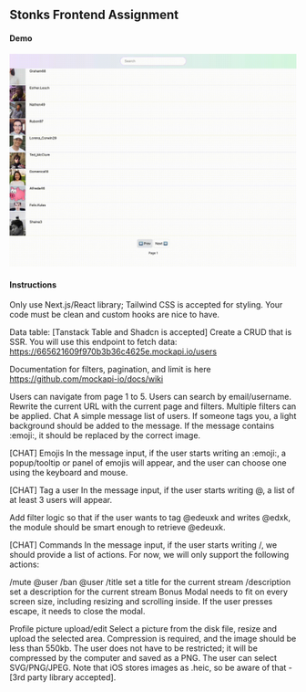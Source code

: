 

## Stonks Frontend Assignment

#### Demo

<img src="./public/demo.gif"/>


#### Instructions 

Only use Next.js/React library; Tailwind CSS is accepted for styling.
Your code must be clean and custom hooks are nice to have.

Data table: [Tanstack Table and Shadcn is accepted]
Create a CRUD that is SSR. You will use this endpoint to fetch data: https://665621609f970b3b36c4625e.mockapi.io/users

Documentation for filters, pagination, and limit is here https://github.com/mockapi-io/docs/wiki

Users can navigate from page 1 to 5.
Users can search by email/username.
Rewrite the current URL with the current page and filters. Multiple filters can be applied.
Chat
A simple message list of users. If someone tags you, a light background should be added to the message. If the message contains :emoji:, it should be replaced by the correct image.

[CHAT] Emojis
In the message input, if the user starts writing an :emoji:, a popup/tooltip or panel of emojis will appear, and the user can choose one using the keyboard and mouse.

[CHAT] Tag a user
In the message input, if the user starts writing @, a list of at least 3 users will appear.

Add filter logic so that if the user wants to tag @edeuxk and writes @edxk, the module should be smart enough to retrieve @edeuxk.

[CHAT] Commands
In the message input, if the user starts writing /, we should provide a list of actions. For now, we will only support the following actions:

/mute @user
/ban @user
/title set a title for the current stream
/description set a description for the current stream
Bonus
Modal needs to fit on every screen size, including resizing and scrolling inside. If the user presses escape, it needs to close the modal.

Profile picture upload/edit Select a picture from the disk file, resize and upload the selected area. Compression is required, and the image should be less than 550kb. The user does not have to be restricted; it will be compressed by the computer and saved as a PNG. The user can select SVG/PNG/JPEG. Note that iOS stores images as .heic, so be aware of that - [3rd party library accepted].